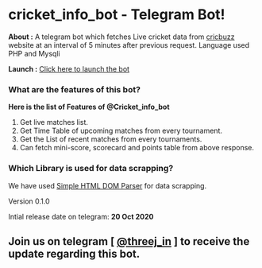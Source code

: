 # cricket_info_bot - Telegram Bot!
**About :** A telegram bot which fetches Live cricket data from [cricbuzz](https://cricbuzz.com) website at an interval of 5 minutes after previous request.
Language used PHP and Mysqli

**Launch :** [Click here to launch the bot](https://telegram.me/cricket_info_bot)

### What are the features of this bot?
**Here is the list of Features of @Cricket_info_bot**
1. Get live matches list.
2. Get Time Table of upcoming matches from every tournament.
3. Get the List of recent matches from every tournaments.
4. Can fetch mini-score, scorecard and points table from above response.

### Which Library is used for data scrapping?
We have used [Simple HTML DOM Parser](https://github.com/sunra/php-simple-html-dom-parser) for data scrapping.

Version 0.1.0

Intial release date on telegram: **20 Oct 2020**

## Join us on telegram [ [@threej_in](https://telegram.me/threej_in) ] to receive the update regarding this bot.
